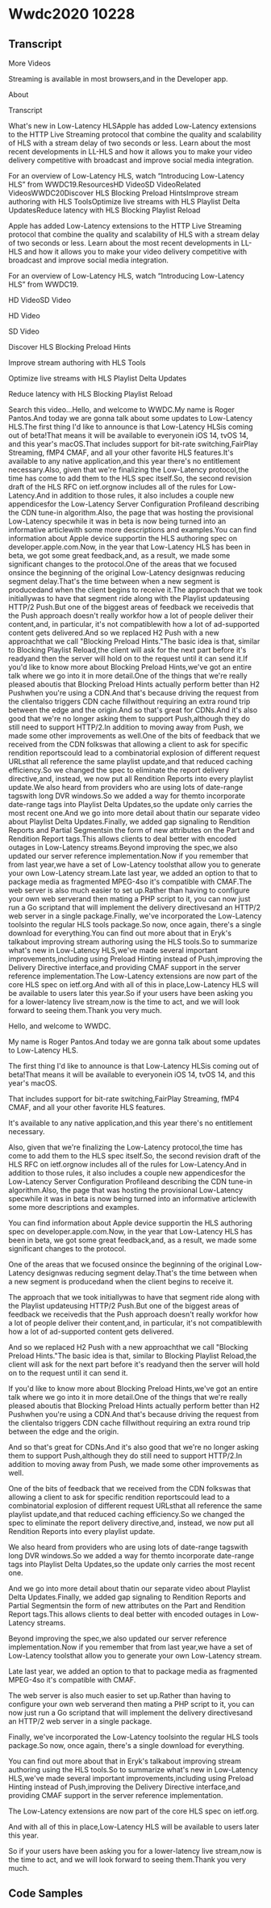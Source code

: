# Wwdc2020 10228

## Transcript

More Videos

Streaming is available in most browsers,and in the Developer app.

About

Transcript

What's new in Low-Latency HLSApple has added Low-Latency extensions to the HTTP Live Streaming protocol that combine the quality and scalability of HLS with a stream delay of two seconds or less. Learn about the most recent developments in LL-HLS and how it allows you to make your video delivery competitive with broadcast and improve social media integration.

For an overview of Low-Latency HLS, watch “Introducing Low-Latency HLS” from WWDC19.ResourcesHD VideoSD VideoRelated VideosWWDC20Discover HLS Blocking Preload HintsImprove stream authoring with HLS ToolsOptimize live streams with HLS Playlist Delta UpdatesReduce latency with HLS Blocking Playlist Reload

Apple has added Low-Latency extensions to the HTTP Live Streaming protocol that combine the quality and scalability of HLS with a stream delay of two seconds or less. Learn about the most recent developments in LL-HLS and how it allows you to make your video delivery competitive with broadcast and improve social media integration.

For an overview of Low-Latency HLS, watch “Introducing Low-Latency HLS” from WWDC19.

HD VideoSD Video

HD Video

SD Video

Discover HLS Blocking Preload Hints

Improve stream authoring with HLS Tools

Optimize live streams with HLS Playlist Delta Updates

Reduce latency with HLS Blocking Playlist Reload

Search this video…Hello, and welcome to WWDC.My name is Roger Pantos.And today we are gonna talk about some updates to Low-Latency HLS.The first thing I'd like to announce is that Low-Latency HLSis coming out of beta!That means it will be available to everyonein iOS 14, tvOS 14, and this year's macOS.That includes support for bit-rate switching,FairPlay Streaming, fMP4 CMAF, and all your other favorite HLS features.It's available to any native application,and this year there's no entitlement necessary.Also, given that we're finalizing the Low-Latency protocol,the time has come to add them to the HLS spec itself.So, the second revision draft of the HLS RFC on ietf.orgnow includes all of the rules for Low-Latency.And in addition to those rules, it also includes a couple new appendicesfor the Low-Latency Server Configuration Profileand describing the CDN tune-in algorithm.Also, the page that was hosting the provisional Low-Latency specwhile it was in beta is now being turned into an informative articlewith some more descriptions and examples.You can find information about Apple device supportin the HLS authoring spec on developer.apple.com.Now, in the year that Low-Latency HLS has been in beta, we got some great feedback,and, as a result, we made some significant changes to the protocol.One of the areas that we focused onsince the beginning of the original Low-Latency designwas reducing segment delay.That's the time between when a new segment is producedand when the client begins to receive it.The approach that we took initiallywas to have that segment ride along with the Playlist updateusing HTTP/2 Push.But one of the biggest areas of feedback we receivedis that the Push approach doesn't really workfor how a lot of people deliver their content,and, in particular, it's not compatiblewith how a lot of ad-supported content gets delivered.And so we replaced H2 Push with a new approachthat we call "Blocking Preload Hints."The basic idea is that, similar to Blocking Playlist Reload,the client will ask for the next part before it's readyand then the server will hold on to the request until it can send it.If you'd like to know more about Blocking Preload Hints,we've got an entire talk where we go into it in more detail.One of the things that we're really pleased aboutis that Blocking Preload Hints actually perform better than H2 Pushwhen you're using a CDN.And that's because driving the request from the clientalso triggers CDN cache fillwithout requiring an extra round trip between the edge and the origin.And so that's great for CDNs.And it's also good that we're no longer asking them to support Push,although they do still need to support HTTP/2.In addition to moving away from Push, we made some other improvements as well.One of the bits of feedback that we received from the CDN folkswas that allowing a client to ask for specific rendition reportscould lead to a combinatorial explosion of different request URLsthat all reference the same playlist update,and that reduced caching efficiency.So we changed the spec to eliminate the report delivery directive,and, instead, we now put all Rendition Reports into every playlist update.We also heard from providers who are using lots of date-range tagswith long DVR windows.So we added a way for themto incorporate date-range tags into Playlist Delta Updates,so the update only carries the most recent one.And we go into more detail about thatin our separate video about Playlist Delta Updates.Finally, we added gap signaling to Rendition Reports and Partial Segmentsin the form of new attributes on the Part and Rendition Report tags.This allows clients to deal better with encoded outages in Low-Latency streams.Beyond improving the spec,we also updated our server reference implementation.Now if you remember that from last year,we have a set of Low-Latency toolsthat allow you to generate your own Low-Latency stream.Late last year, we added an option to that to package media as fragmented MPEG-4so it's compatible with CMAF.The web server is also much easier to set up.Rather than having to configure your own web serverand then mating a PHP script to it, you can now just run a Go scriptand that will implement the delivery directivesand an HTTP/2 web server in a single package.Finally, we've incorporated the Low-Latency toolsinto the regular HLS tools package.So now, once again, there's a single download for everything.You can find out more about that in Eryk's talkabout improving stream authoring using the HLS tools.So to summarize what's new in Low-Latency HLS,we've made several important improvements,including using Preload Hinting instead of Push,improving the Delivery Directive interface,and providing CMAF support in the server reference implementation.The Low-Latency extensions are now part of the core HLS spec on ietf.org.And with all of this in place,Low-Latency HLS will be available to users later this year.So if your users have been asking you for a lower-latency live stream,now is the time to act, and we will look forward to seeing them.Thank you very much.

Hello, and welcome to WWDC.

My name is Roger Pantos.And today we are gonna talk about some updates to Low-Latency HLS.

The first thing I'd like to announce is that Low-Latency HLSis coming out of beta!That means it will be available to everyonein iOS 14, tvOS 14, and this year's macOS.

That includes support for bit-rate switching,FairPlay Streaming, fMP4 CMAF, and all your other favorite HLS features.

It's available to any native application,and this year there's no entitlement necessary.

Also, given that we're finalizing the Low-Latency protocol,the time has come to add them to the HLS spec itself.So, the second revision draft of the HLS RFC on ietf.orgnow includes all of the rules for Low-Latency.And in addition to those rules, it also includes a couple new appendicesfor the Low-Latency Server Configuration Profileand describing the CDN tune-in algorithm.Also, the page that was hosting the provisional Low-Latency specwhile it was in beta is now being turned into an informative articlewith some more descriptions and examples.

You can find information about Apple device supportin the HLS authoring spec on developer.apple.com.Now, in the year that Low-Latency HLS has been in beta, we got some great feedback,and, as a result, we made some significant changes to the protocol.

One of the areas that we focused onsince the beginning of the original Low-Latency designwas reducing segment delay.That's the time between when a new segment is producedand when the client begins to receive it.

The approach that we took initiallywas to have that segment ride along with the Playlist updateusing HTTP/2 Push.But one of the biggest areas of feedback we receivedis that the Push approach doesn't really workfor how a lot of people deliver their content,and, in particular, it's not compatiblewith how a lot of ad-supported content gets delivered.

And so we replaced H2 Push with a new approachthat we call "Blocking Preload Hints."The basic idea is that, similar to Blocking Playlist Reload,the client will ask for the next part before it's readyand then the server will hold on to the request until it can send it.

If you'd like to know more about Blocking Preload Hints,we've got an entire talk where we go into it in more detail.One of the things that we're really pleased aboutis that Blocking Preload Hints actually perform better than H2 Pushwhen you're using a CDN.And that's because driving the request from the clientalso triggers CDN cache fillwithout requiring an extra round trip between the edge and the origin.

And so that's great for CDNs.And it's also good that we're no longer asking them to support Push,although they do still need to support HTTP/2.In addition to moving away from Push, we made some other improvements as well.

One of the bits of feedback that we received from the CDN folkswas that allowing a client to ask for specific rendition reportscould lead to a combinatorial explosion of different request URLsthat all reference the same playlist update,and that reduced caching efficiency.So we changed the spec to eliminate the report delivery directive,and, instead, we now put all Rendition Reports into every playlist update.

We also heard from providers who are using lots of date-range tagswith long DVR windows.So we added a way for themto incorporate date-range tags into Playlist Delta Updates,so the update only carries the most recent one.

And we go into more detail about thatin our separate video about Playlist Delta Updates.Finally, we added gap signaling to Rendition Reports and Partial Segmentsin the form of new attributes on the Part and Rendition Report tags.This allows clients to deal better with encoded outages in Low-Latency streams.

Beyond improving the spec,we also updated our server reference implementation.Now if you remember that from last year,we have a set of Low-Latency toolsthat allow you to generate your own Low-Latency stream.

Late last year, we added an option to that to package media as fragmented MPEG-4so it's compatible with CMAF.

The web server is also much easier to set up.Rather than having to configure your own web serverand then mating a PHP script to it, you can now just run a Go scriptand that will implement the delivery directivesand an HTTP/2 web server in a single package.

Finally, we've incorporated the Low-Latency toolsinto the regular HLS tools package.So now, once again, there's a single download for everything.

You can find out more about that in Eryk's talkabout improving stream authoring using the HLS tools.So to summarize what's new in Low-Latency HLS,we've made several important improvements,including using Preload Hinting instead of Push,improving the Delivery Directive interface,and providing CMAF support in the server reference implementation.

The Low-Latency extensions are now part of the core HLS spec on ietf.org.

And with all of this in place,Low-Latency HLS will be available to users later this year.

So if your users have been asking you for a lower-latency live stream,now is the time to act, and we will look forward to seeing them.Thank you very much.

## Code Samples

